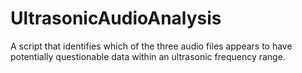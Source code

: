 # UltrasonicAudioAnalysis
A script that identifies which of the three audio files appears to have potentially questionable data within an ultrasonic frequency range.
